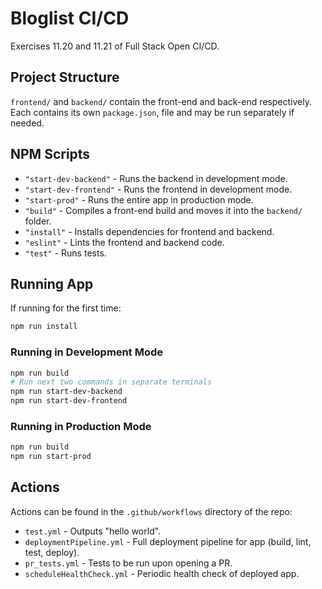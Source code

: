 # Bloglist CI/CD

Exercises 11.20 and 11.21 of Full Stack Open CI/CD.

## Project Structure

`frontend/` and `backend/` contain the front-end and back-end respectively. Each contains its own `package.json`, file and may be run separately if needed.

## NPM Scripts

- `"start-dev-backend"` - Runs the backend in development mode.
- `"start-dev-frontend"` - Runs the frontend in development mode.
- `"start-prod"` - Runs the entire app in production mode.
- `"build"` - Compiles a front-end build and moves it into the `backend/` folder.
- `"install"` - Installs dependencies for frontend and backend.
- `"eslint"` - Lints the frontend and backend code.
- `"test"` - Runs tests.


## Running App

If running for the first time:

```bash
npm run install
```

### Running in Development Mode

```bash
npm run build
# Run next two commands in separate terminals
npm run start-dev-backend
npm run start-dev-frontend
```

### Running in Production Mode

```bash
npm run build
npm run start-prod
```

## Actions

Actions can be found in the `.github/workflows` directory of the repo:
- `test.yml` - Outputs "hello world".
- `deploymentPipeline.yml` - Full deployment pipeline for app (build, lint, test, deploy).
- `pr_tests.yml` - Tests to be run upon opening a PR.
- `scheduleHealthCheck.yml` - Periodic health check of deployed app.
